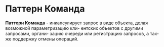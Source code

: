 # Паттерн Команда

**Паттерн Команда** - инкапсулирует запрос в виде
объекта, делая возможной параметризацию кли-
ентских объектов с другими запросами, органи-
зацию очереди или регистрацию запросов, а так-
же поддержку отмены операций.
